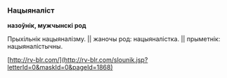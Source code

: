 ### Нацыяналіст
**назоўнік, мужчынскі род**

Прыхільнік нацыяналізму. || жаночы род: нацыяналістка. || прыметнік: нацыяналістычны.

<a rel="author">[http://rv-blr.com/](http://rv-blr.com/slounik.jsp?letterId=0&maskId=0&pageId=1868)</a>

